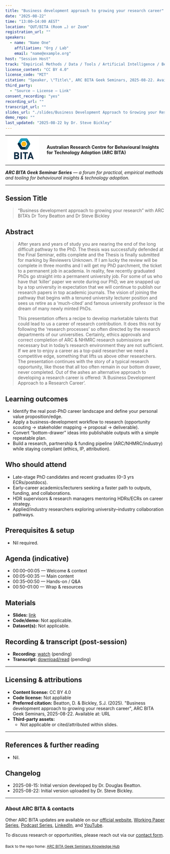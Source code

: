 ```yaml
---
title: "Business development approach to growing your research career"
date: "2025-08-22"
time: "13:00–14:00 AEST"
location: "QUT/BITA (Room …) or Zoom"
registration_url: ""
speakers:
  - name: "Name One"
    affiliation: "Org / Lab"
    email: "name@example.org"
host: "Session Host"
track: "Empirical Methods / Data / Tools / Artificial Intelligence / Behavioural Science"
license_content: "CC BY 4.0"
license_code: "MIT"
citation: "Speaker, \"Title\", ARC BITA Geek Seminars, 2025-08-22. Available at: URL"
third_party:
  - "Source — License — Link"
consent_recording: "yes"
recording_url: ""
transcript_url: ""
slides_url: "./slides/Business Development Approach to Growing your Research Career_8aug2025.pdf"
demo_repo: ""
last_updated: "2025-08-22 by Dr. Steve Bickley"
---
```


<table>
  <tr>
    <td width="110">
      <a href="https://arcbita.org/">
        <img src="../../arcbita.png" alt="ARC BITA logo" width="100">
      </a>
    </td>
    <td>
      <strong>Australian Research Centre for Behavioural Insights for Technology Adoption (ARC BITA)</strong>
    </td>
  </tr>
</table>

_**ARC BITA Geek Seminar Series** — a forum for practical, empirical methods and tooling for behavioural insights & technology adoption._

---
## Session Title
> “Business development approach to growing your research” with ARC BITA’s Dr Tony Beatton and Dr Steve Bickley

## Abstract
> After years and years of study you are nearing the end of the long difficult pathway to the PhD. The thesis was successfully defended at the Final Seminar, edits complete and the Thesis is finally submitted for marking by Reviewers Unknown. If I am lucky the review will be complete in three months and I will get my PhD parchment, the ticket to a permanent job in academia. In reality, few recently graduated PhDs go straight into a permanent university job. For some of us who have that ‘killer’ paper we wrote during our PhD, we are snapped up by a top university in expectation that we will continue to publish our research papers in top academic journals. The vision of joining the pathway that begins with a tenured university lecturer position and sees us retire as a ‘much-cited’ and famous university professor is the dream of many newly minted PhDs.
>
> This presentation offers a recipe to develop marketable talents that could lead to us a career of research contribution. It does this not by following the ‘research processes’ so often directed by the research departments of our universities. Certainly, ethics approvals and correct completion of ARC & NHMRC research submissions are necessary but in today’s research environment they are not sufficient. If we are to enjoy a career as a top-paid researcher we need a competitive edge, something that lifts us above other researchers. The presentation continues with the story of a typical research opportunity, like those that all too often remain in our bottom drawer, never completed. Out of the ashes an alternative approach to developing a research career is offered: ‘A Business Development Approach to a Research Career’.


## Learning outcomes
- Identify the real post-PhD career landscape and define your personal value proposition/edge. 
- Apply a business-development workflow to research (opportunity scouting → stakeholder mapping → proposal → deliverable). 
- Convert “bottom-drawer” ideas into publishable outputs with a simple repeatable plan. 
- Build a research, partnership & funding pipeline (ARC/NHMRC/industry) while staying compliant (ethics, IP, attribution). 

## Who should attend
- Late-stage PhD candidates and recent graduates (0–3 yrs ECRs/postdocs). 
- Early-career academics/lecturers seeking a faster path to outputs, funding, and collaborations. 
- HDR supervisors & research managers mentoring HDRs/ECRs on career strategy. 
- Applied/industry researchers exploring university–industry collaboration pathways.


## Prerequisites & setup
- Nil required.

## Agenda (indicative)
- 00:00–00:05 — Welcome & context  
- 00:05–00:35 — Main content
- 00:35–00:50 — Hands-on / Q&A  
- 00:50–01:00 — Wrap & resources

## Materials
- **Slides:** [link](SLIDES_URL)
- **Code/demo:** Not applicable.
- **Dataset(s):** Not applicable.

## Recording & transcript (post-session)
- **Recording:** [watch](RECORDING_URL) (pending)
- **Transcript:** [download/read](TRANSCRIPT_URL) (pending)

---

## Licensing & attributions
- **Content license:** CC BY 4.0
- **Code license:** Not appliable
- **Preferred citation:** Beatton, D. & Bickley, S.J. (2025). "Business development approach to growing your research career", ARC BITA Geek Seminars, 2025-08-22. Available at: URL
- **Third-party assets:**  
  - Not applicable or cited/attributed within slides.


---

## References & further reading
- Nil.

## Changelog
- 2025-08-15: Initial version developed by Dr. Douglas Beatton.
- 2025-08-22: Initial version uploaded by Dr. Steve Bickley.

---

### About ARC BITA & contacts
Other ARC BITA updates are available on our [official website](https://arcbita.org/), [Working Paper Series](https://arcbita.org/publications), [Podcast Series](https://arcbita.org/podcast-1), [LinkedIn](https://www.linkedin.com/company/arc-ittc-bita/), and [YouTube](https://www.youtube.com/@ARCBITA).  

To discuss research or opportunities, please reach out via our [contact form](https://arcbita.org/contact).

<sub>Back to the repo home: [ARC BITA Geek Seminars Knowledge Hub](../../../README.md)</sub>

